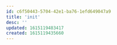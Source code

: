 ```yaml
---
id: c6f50443-5704-42e1-ba76-1efd649047a9
title: 'init'
desc: ''
updated: 1615119483417
created: 1615119435660
---
```


